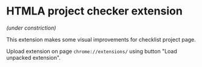 # HTMLA project checker extension

_(under constriction)_

This extension makes some visual improvements for checklist project page.

Upload extension on page `chrome://extensions/` using button "Load unpacked extension".
